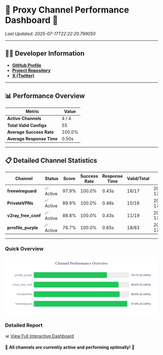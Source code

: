 # 🌟 Proxy Channel Performance Dashboard 🌟

_Last Updated: 2025-07-17T22:22:20.799050_

---

## 👩‍💻 Developer Information

- **[GitHub Profile](https://github.com/4n0nymou3)**  
- **[Project Repository](https://github.com/4n0nymou3/multi-proxy-config-fetcher)**  
- **[X (Twitter)](https://x.com/4n0nymou3)**  

---

## 📊 Performance Overview

| Metric                | Value       |
|-----------------------|-------------|
| **Active Channels**   | 4 / 4       |
| **Total Valid Configs** | 55          |
| **Average Success Rate** | 100.0%      |
| **Average Response Time** | 0.50s       |

---

## 📋 Detailed Channel Statistics

| Channel          | Status     | Score  | Success Rate | Response Time | Valid/Total | Last Success               |
|------------------|------------|--------|--------------|---------------|-------------|----------------------------|
| **freewireguard**  | ✅ Active  | 97.9%  | 100.0% | 0.43s         | 16/17       | 2025-07-17T22:22:20.797150 |
| **PrivateVPNs**  | ✅ Active  | 89.9%  | 100.0% | 0.48s         | 10/16       | 2025-07-17T22:22:20.342656 |
| **v2ray_free_conf**  | ✅ Active  | 88.8%  | 100.0% | 0.43s         | 11/19       | 2025-07-17T22:22:19.806323 |
| **prrofile_purple**  | ✅ Active  | 76.7%  | 100.0% | 0.65s         | 18/83       | 2025-07-17T22:22:19.324876 |

---

### Quick Overview
<div align="center">
  <a href="https://raw.githubusercontent.com/nullluser/NullRepo/refs/heads/main/assets/channel_stats_chart.svg">
    <img src="https://raw.githubusercontent.com/nullluser/NullRepo/refs/heads/main/assets/channel_stats_chart.svg" alt="Source Performance Statistics" width="800">
  </a>
</div>

### Detailed Report
📊 [View Full Interactive Dashboard](https://htmlpreview.github.io/?https://github.com/nullluser/NullRepo/blob/main/assets/performance_report.html)

🎉 **All channels are currently active and performing optimally!** 🎉
